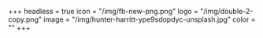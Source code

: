 +++
headless = true
icon = "/img/fb-new-png.png"
logo = "/img/double-2-copy.png"
image = "/img/hunter-harritt-ype9sdopdyc-unsplash.jpg"
color = ""
+++

